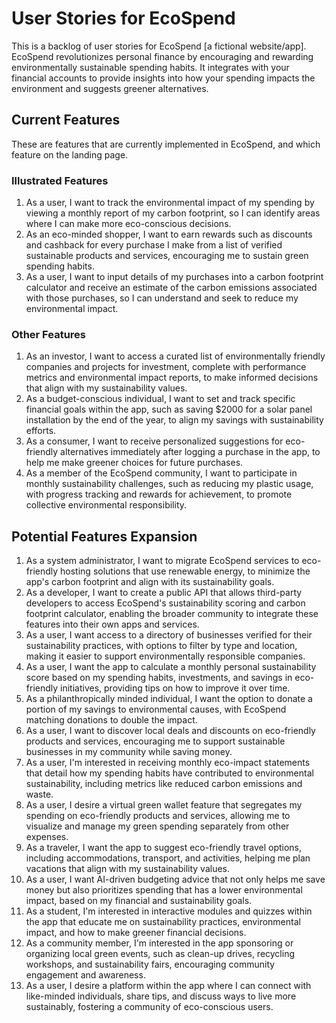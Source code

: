 # User Stories for EcoSpend

This is a backlog of user stories for EcoSpend [a fictional website/app]. EcoSpend revolutionizes personal finance by encouraging and rewarding environmentally sustainable spending habits. It integrates with your financial accounts to provide insights into how your spending impacts the environment and suggests greener alternatives.

## Current Features

These are features that are currently implemented in EcoSpend, and which feature on the landing page.

### Illustrated Features

1. As a user, I want to track the environmental impact of my spending by viewing a monthly report of my carbon footprint, so I can identify areas where I can make more eco-conscious decisions.
2. As an eco-minded shopper, I want to earn rewards such as discounts and cashback for every purchase I make from a list of verified sustainable products and services, encouraging me to sustain green spending habits.
3. As a user, I want to input details of my purchases into a carbon footprint calculator and receive an estimate of the carbon emissions associated with those purchases, so I can understand and seek to reduce my environmental impact.

### Other Features

1. As an investor, I want to access a curated list of environmentally friendly companies and projects for investment, complete with performance metrics and environmental impact reports, to make informed decisions that align with my sustainability values.
2. As a budget-conscious individual, I want to set and track specific financial goals within the app, such as saving $2000 for a solar panel installation by the end of the year, to align my savings with sustainability efforts.
3. As a consumer, I want to receive personalized suggestions for eco-friendly alternatives immediately after logging a purchase in the app, to help me make greener choices for future purchases.
4. As a member of the EcoSpend community, I want to participate in monthly sustainability challenges, such as reducing my plastic usage, with progress tracking and rewards for achievement, to promote collective environmental responsibility.

## Potential Features Expansion

1. As a system administrator, I want to migrate EcoSpend services to eco-friendly hosting solutions that use renewable energy, to minimize the app's carbon footprint and align with its sustainability goals.
2. As a developer, I want to create a public API that allows third-party developers to access EcoSpend's sustainability scoring and carbon footprint calculator, enabling the broader community to integrate these features into their own apps and services. 
3. As a user, I want access to a directory of businesses verified for their sustainability practices, with options to filter by type and location, making it easier to support environmentally responsible companies.
4. As a user, I want the app to calculate a monthly personal sustainability score based on my spending habits, investments, and savings in eco-friendly initiatives, providing tips on how to improve it over time.
5. As a philanthropically minded individual, I want the option to donate a portion of my savings to environmental causes, with EcoSpend matching donations to double the impact.
6. As a user, I want to discover local deals and discounts on eco-friendly products and services, encouraging me to support sustainable businesses in my community while saving money.
7. As a user, I'm interested in receiving monthly eco-impact statements that detail how my spending habits have contributed to environmental sustainability, including metrics like reduced carbon emissions and waste.
8. As a user, I desire a virtual green wallet feature that segregates my spending on eco-friendly products and services, allowing me to visualize and manage my green spending separately from other expenses.
9. As a traveler, I want the app to suggest eco-friendly travel options, including accommodations, transport, and activities, helping me plan vacations that align with my sustainability values.
10. As a user, I want AI-driven budgeting advice that not only helps me save money but also prioritizes spending that has a lower environmental impact, based on my financial and sustainability goals.
11. As a student, I'm interested in interactive modules and quizzes within the app that educate me on sustainability practices, environmental impact, and how to make greener financial decisions.
12. As a community member, I'm interested in the app sponsoring or organizing local green events, such as clean-up drives, recycling workshops, and sustainability fairs, encouraging community engagement and awareness.
13. As a user, I desire a platform within the app where I can connect with like-minded individuals, share tips, and discuss ways to live more sustainably, fostering a community of eco-conscious users.